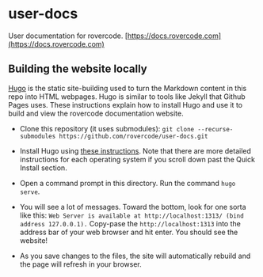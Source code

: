 # user-docs

User documentation for rovercode. [https://docs.rovercode.com](https://docs.rovercode.com)

## Building the website locally

[Hugo](https://gohugo.io/) is the static site-building used to turn the Markdown content in this repo into HTML webpages.
Hugo is similar to tools like Jekyll that Github Pages uses.
These instructions explain how to install Hugo and use it to build and view the rovercode documentation website.

* Clone this repository (it uses submodules): `git clone --recurse-submodules https://github.com/rovercode/user-docs.git`

* Install Hugo using [these instructions](https://gohugo.io/getting-started/installing/). Note that there are more detailed instructions for each operating system if you scroll down past the Quick Install section.

* Open a command prompt in this directory. Run the command `hugo serve`.

* You will see a lot of messages. Toward the bottom, look for one sorta like this: `Web Server is available at http://localhost:1313/ (bind address 127.0.0.1).` Copy-pase the `http://localhost:1313` into the address bar of your web browser and hit enter. You should see the website!

* As you save changes to the files, the site will automatically rebuild and the page will refresh in your browser.
